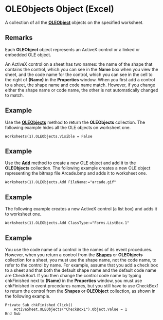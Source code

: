
# OLEObjects Object (Excel)

A collection of all the  **[OLEObject](bc3ef12d-1531-6c21-71ab-3df6bb851f3b.md)** objects on the specified worksheet.


## Remarks

 Each **OLEObject** object represents an ActiveX control or a linked or embedded OLE object.

An ActiveX control on a sheet has two names: the name of the shape that contains the control, which you can see in the  **Name** box when you view the sheet, and the code name for the control, which you can see in the cell to the right of **(Name)** in the **Properties** window. When you first add a control to a sheet, the shape name and code name match. However, if you change either the shape name or code name, the other is not automatically changed to match.


## Example

Use the  **[OLEObjects](3f178081-2a42-a751-ae79-8ca149d8ec45.md)** method to return the **OLEObjects** collection. The following example hides all the OLE objects on worksheet one.


```
Worksheets(1).OLEObjects.Visible = False
```


## Example

Use the  **[Add](2acd369f-6dd6-0e0e-043c-a691796659a9.md)** method to create a new OLE object and add it to the **OLEObjects** collection. The following example creates a new OLE object representing the bitmap file Arcade.bmp and adds it to worksheet one.


```
Worksheets(1).OLEObjects.Add FileName:="arcade.gif"
```


## Example

The following example creates a new ActiveX control (a list box) and adds it to worksheet one.


```
Worksheets(1).OLEObjects.Add ClassType:="Forms.ListBox.1"
```


## Example

You use the code name of a control in the names of its event procedures. However, when you return a control from the  **[Shapes](f9c6548c-d028-1b70-a11c-c4b45ff19177.md)** or **OLEObjects** collection for a sheet, you must use the shape name, not the code name, to refer to the control by name. For example, assume that you add a check box to a sheet and that both the default shape name and the default code name are CheckBox1. If you then change the control code name by typing chkFinished next to **(Name)** in the **Properties** window, you must use chkFinished in event procedures names, but you still have to use CheckBox1 to return the control from the **Shapes** or **OLEObject** collection, as shown in the following example.


```
Private Sub chkFinished_Click()
    ActiveSheet.OLEObjects("CheckBox1").Object.Value = 1
End Sub
```

